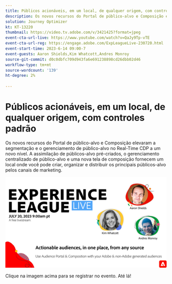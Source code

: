 ```yaml
---
title: Públicos acionáveis, em um local​, de qualquer origem, com controles padrão
description: Os novos recursos do Portal de público-alvo e Composição elevaram a segmentação e o gerenciamento de público-alvo no Real-Time CDP a um novo nível. A assimilação de públicos-alvo pré-criados, o gerenciamento centralizado de público-alvo e uma nova tela de composição fornecem um local onde você pode criar, organizar e distribuir os principais públicos-alvo pelos canais de marketing.
solution: Journey Optimizer
kt: KT-13220
thumbnail: https://video.tv.adobe.com/v/3421425?format=jpeg
event-cta-url-live: https://www.youtube.com/watch?v=QaJy9Tp-vTE
event-cta-url-reg: https://engage.adobe.com/ExpLeagueLive-230720.html
event-start-time: 2023-6-14 09:00-7
event-guests: Aaron Shields,Kim Whatcott,Andres Monroy
source-git-commit: d0c0dbfc709d943fa6e691238898cd26dbb02d46
workflow-type: tm+mt
source-wordcount: '139'
ht-degree: 2%

---
```


# Públicos acionáveis, em um local&#x200B;, de qualquer origem, com controles padrão

Os novos recursos do Portal de público-alvo e Composição elevaram a segmentação e o gerenciamento de público-alvo no Real-Time CDP a um novo nível. A assimilação de públicos-alvo pré-criados, o gerenciamento centralizado de público-alvo e uma nova tela de composição fornecem um local onde você pode criar, organizar e distribuir os principais públicos-alvo pelos canais de marketing.

[![ExL LIVE em 22 de setembro de 2023](../assets/July20_2023_exl_live_banner_web_1920_WebBanner.png)](https://engage.adobe.com/ExpLeagueLive-230720.html)

Clique na imagem acima para se registrar no evento. Até lá!
